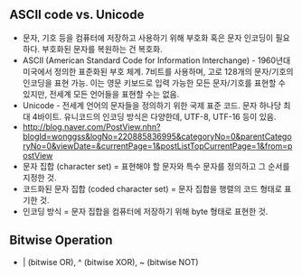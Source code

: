 ## ASCII code vs. Unicode

* 문자, 기호 등을 컴퓨터에 저장하고 사용하기 위해 부호화 혹은 문자 인코딩이 필요하다. 부호화된 문자를 복원하는 건 복호화.
* ASCII (American Standard Code for Information Interchange) - 1960년대 미국에서 정의한 표준화된 부호 체계. 7비트를 사용하며, 고로 128개의 문자/기호의 인코딩을 표현 가능. 이는 영문 키보드로 입력 가능한 모든 문자/기호를 표현할 수 있지만, 전세계 모든 언어들을 표현할 수는 없음.
* Unicode - 전세계 언어의 문자들을 정의하기 위한 국제 표준 코드. 문자 하나당 최대 4바이트. 유니코드의 인코딩 방식은 다양한데, UTF-8, UTF-16 등이 있음. 
* http://blog.naver.com/PostView.nhn?blogId=wonggss&logNo=220885836995&categoryNo=0&parentCategoryNo=0&viewDate=&currentPage=1&postListTopCurrentPage=1&from=postView
* 문자 집합 (character set) = 표현해야 할 문자와 특수 문자를 정의하고 그 순서를 지정한 것.
* 코드화된 문자 집합 (coded character set) = 문자 집합을 행렬의 코드 형태로 표기한 것.
* 인코딩 방식 = 문자 집합을 컴퓨터에 저장하기 위해 byte 형태로 표현한 것.



## Bitwise Operation

* | (bitwise OR), ^ (bitwise XOR), ~ (bitwise NOT)